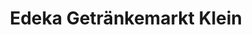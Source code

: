 ---
title: "Edeka Getränkemarkt Klein"
url: /wesseling/edeka-getraenkemarkt-klein/
shop: Getränke
---